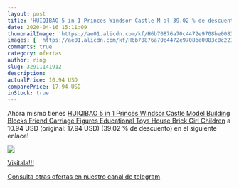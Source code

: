 ```yaml
---
layout: post
title: 'HUIQIBAO 5 in 1 Princes Windsor Castle M al 39.02 % de descuento'
date: 2020-04-16 15:11:09
thumbnailImage: 'https://ae01.alicdn.com/kf/H6b70876a70c4472e9708be0083c0c221R/HUIQIBAO-5-in-1-Princes-Windsor-Castle-Model-Building-Blocks-Friend-Carriage-Figures-Educational-Toys-House.jpg_350x350._SL200_.jpg'
images: [ 'https://ae01.alicdn.com/kf/H6b70876a70c4472e9708be0083c0c221R/HUIQIBAO-5-in-1-Princes-Windsor-Castle-Model-Building-Blocks-Friend-Carriage-Figures-Educational-Toys-House.jpg_350x350._SL200_.jpg' ]
comments: true
category: ofertas
author: ring
slug: 32911141912
description:
actualPrice: 10.94 USD
comparePrice: 17.94 USD
inStock: true
---
```


Ahora mismo tienes [HUIQIBAO 5 in 1 Princes Windsor Castle Model Building Blocks Friend Carriage Figures Educational Toys House Brick Girl Children](https://www.amazon.com/dp/32911141912/?tag=redken08-20) a 10.94 USD (original: 17.94 USD) (39.02 %  de descuento) en el siguiente enlace!

[![](https://ae01.alicdn.com/kf/H6b70876a70c4472e9708be0083c0c221R/HUIQIBAO-5-in-1-Princes-Windsor-Castle-Model-Building-Blocks-Friend-Carriage-Figures-Educational-Toys-House.jpg_350x350._SL200_.jpg)](https://www.amazon.com/dp/32911141912/?tag=redken08-20)

[Visítala!!!](https://www.amazon.com/dp/32911141912/?tag=redken08-20)

[Consulta otras ofertas en nuestro canal de telegram](https://t.me/s/ofertas25)

